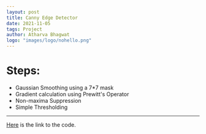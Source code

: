 ```yaml
---
layout: post
title: Canny Edge Detector
date: 2021-11-05
tags: Project
author: Atharva Bhagwat
logo: "images/logo/nohello.png"
---
```


# Steps:
- Gaussian Smoothing using a 7*7 mask
- Gradient calculation using Prewitt's Operator
- Non-maxima Suppression
- Simple Thresholding

---

[Here](https://github.com/atharva-bhagwat/CSGY-6643/tree/main/canny_edge_detector) is the link to the code.
